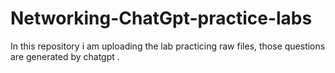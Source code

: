 # Networking-ChatGpt-practice-labs
In this repository i am  uploading the lab practicing raw files, those questions  are generated by chatgpt .
